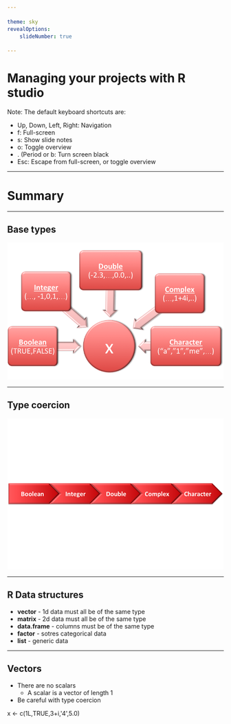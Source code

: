 ```yaml
---

theme: sky
revealOptions:
    slideNumber: true

---
```


# Managing your projects with R studio

Note: The default keyboard shortcuts are:

* Up, Down, Left, Right: Navigation
* f: Full-screen
* s: Show slide notes
* o: Toggle overview
* . (Period or b: Turn screen black
* Esc: Escape from full-screen, or toggle overview

---

# Summary

---

## Base types 

<img src="imgs/types.png" alt="R atomic types" style="background:none; border:none; box-shadow:none;">

---

## Type coercion

<img src="imgs/coercion.png" alt="R type coercion" style="background:none; border:none; box-shadow:none;">

---

## R Data structures

* **vector** - 1d data must all be of the same type
* **matrix** - 2d data must all be of the same type
* **data.frame** - columns must be of the same type
* **factor** - sotres categorical data
* **list** - generic data

---

## Vectors

* There are no scalars
   * A scalar is a vector of length 1
* Be careful with type coercion

x <- c(1L,TRUE,3+i,'4',5.0)

